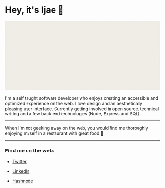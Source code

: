 # Hey, it's Ijae :blue_heart:

<img src="ijeomaemeruwa.gif" alt="ijeoma emeruwa gif" />

I'm a self taught software developer who enjoys creating an accessible and optimized experience on the web. I love design and an aesthetically pleasing user interface. Currently getting involved in open source, technical writing and a few back end technologies (Node, Express and SQL).

---

When I'm not geeking away on the web, you would find me thoroughly enjoying myself in a restaurant with great food :herb: 

---

### Find me on the web: 

* [Twitter]("https://twitter.com/ijeomaemeruwa")

* [LinkedIn]("https://linkedin/in/ijeoma-emeruwa)

* [Hashnode]("https://helloijeoma.hashnode.dev/")
